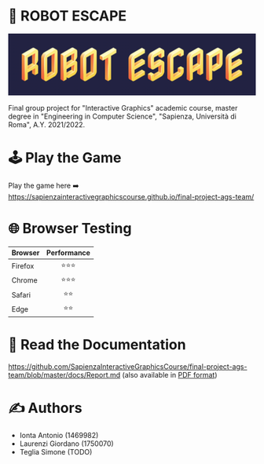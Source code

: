 # &#129302; ROBOT ESCAPE

![title](https://github.com/SapienzaInteractiveGraphicsCourse/final-project-ags-team/blob/master/docs/images/title.png?raw=true)

Final group project for "Interactive Graphics" academic course, master degree in "Engineering in Computer Science", "Sapienza, Università di Roma", A.Y. 2021/2022.

# &#128377; Play the Game

Play the game here ➡️ https://sapienzainteractivegraphicscourse.github.io/final-project-ags-team/


# &#127760; Browser Testing

| **Browser** 	| **Performance** 	|
|-------------	|:---------------:	|
| Firefox     	|        ⭐️⭐️⭐️    	 |
| Chrome      	|        ⭐️⭐️⭐️    	 |
| Safari      	|        ⭐️⭐️    	   |
| Edge        	|        ⭐️⭐️        |

# &#128196; Read the Documentation

https://github.com/SapienzaInteractiveGraphicsCourse/final-project-ags-team/blob/master/docs/Report.md
(also available in [PDF format](https://github.com/SapienzaInteractiveGraphicsCourse/final-project-ags-team/blob/master/docs/Report.pdf))

# &#9997; Authors

* Ionta Antonio (1469982)
* Laurenzi Giordano (1750070)
* Teglia Simone (TODO<matricola>)
